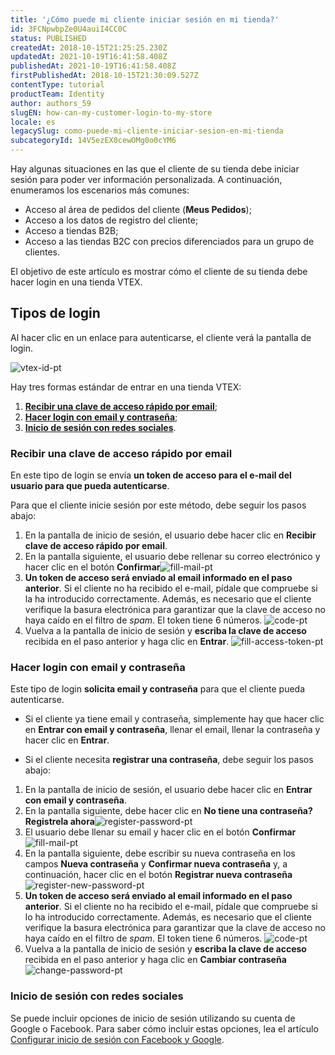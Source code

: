 ```yaml
---
title: '¿Cómo puede mi cliente iniciar sesión en mi tienda?'
id: 3FCNpwbpZe0U4auiI4CC0C
status: PUBLISHED
createdAt: 2018-10-15T21:25:25.230Z
updatedAt: 2021-10-19T16:41:58.408Z
publishedAt: 2021-10-19T16:41:58.408Z
firstPublishedAt: 2018-10-15T21:30:09.527Z
contentType: tutorial
productTeam: Identity
author: authors_59
slugEN: how-can-my-customer-login-to-my-store
locale: es
legacySlug: como-puede-mi-cliente-iniciar-sesion-en-mi-tienda
subcategoryId: 14V5ezEX0cewOMg0o0cYM6
---
```


Hay algunas situaciones en las que el cliente de su tienda debe iniciar sesión para poder ver información personalizada. A continuación, enumeramos los escenarios más comunes:

- Acceso al área de pedidos del cliente (__Meus Pedidos__);
- Acceso a los datos de registro del cliente;
- Acceso a tiendas B2B;
- Acceso a las tiendas B2C con precios diferenciados para un grupo de clientes.

El objetivo de este artículo es mostrar cómo el cliente de su tienda debe hacer login en una tienda VTEX.

## Tipos de login

Al hacer clic en un enlace para autenticarse, el cliente verá la pantalla de login.

![vtex-id-pt](https://images.ctfassets.net/alneenqid6w5/32ihh602XeY6WyECG6YkwG/f856e8dbe763a72e566f65a00c45be6c/vtex-id-en.png)

Hay tres formas estándar de entrar en una tienda VTEX:

1. [__Recibir una clave de acceso rápido por email__](#recibir-una-clave-de-acceso-rapido-por-email);
2. [__Hacer login con email y contraseña__](#hacer-login-con-email-y-contrasena);
3. [__Inicio de sesión con redes sociales__](#inicio-de-sesion-con-redes-sociales).

### Recibir una clave de acceso rápido por email

En este tipo de login se envía __un token de acceso para el e-mail del usuario para que pueda autenticarse__.

Para que el cliente inicie sesión por este método, debe seguir los pasos abajo:

1. En la pantalla de inicio de sesión, el usuario debe hacer clic en __Recibir clave de acceso rápido por email__.
2. En la pantalla siguiente, el usuario debe rellenar su correo electrónico y hacer clic en el botón __Confirmar__![fill-mail-pt](https://images.ctfassets.net/alneenqid6w5/5OXLHK0kY8aqCOuyuuaayQ/4667578a18947906d39ed393c5d8f56f/fill-mail-pt.png)
3. __Un token de acceso será enviado al email informado en el paso anterior__. Si el cliente no ha recibido el e-mail, pídale que compruebe si la ha introducido correctamente. Además, es necesario que el cliente verifique la basura electrónica para garantizar que la clave de acceso no haya caído en el filtro de *spam*. El token tiene 6 números. ![code-pt](https://images.ctfassets.net/alneenqid6w5/5eqO3wQ7MImsaMGOeK6Gk8/eff44ac34f23646467b09f389394eb33/code-pt.png)
4. Vuelva a la pantalla de inicio de sesión y __escriba la clave de acceso__ recibida en el paso anterior y haga clic en __Entrar__. ![fill-access-token-pt](https://images.ctfassets.net/alneenqid6w5/1a4ACAuZt0koYYW8myAqUQ/0ac63d1ce81e2bd8f57d8e6dc68c0b7c/fill-access-token-pt.png)

### Hacer login con email y contraseña

Este tipo de login __solicita email y contraseña__ para que el cliente pueda autenticarse.

- Si el cliente ya tiene email y contraseña, simplemente hay que hacer clic en __Entrar con email y contraseña__, llenar el email, llenar la contraseña y hacer clic en __Entrar__.

- Si el cliente necesita __registrar una contraseña__, debe seguir los pasos abajo:

1. En la pantalla de inicio de sesión, el usuario debe hacer clic en __Entrar con email y contraseña__.
2. En la pantalla siguiente, debe hacer clic en __No tiene una contraseña? Registrela ahora__![register-password-pt](https://images.ctfassets.net/alneenqid6w5/2sE6VwOjqAoAQsKGemwCGs/3f61e50940015953828a9248e00b8568/register-password-pt.png)
3. El usuario debe llenar su email y hacer clic en el botón __Confirmar__![fill-mail-pt](https://images.ctfassets.net/alneenqid6w5/5OXLHK0kY8aqCOuyuuaayQ/4667578a18947906d39ed393c5d8f56f/fill-mail-pt.png)
4. En la pantalla siguiente, debe escribir su nueva contraseña en los campos __Nueva contraseña__ y __Confirmar nueva contraseña__ y, a continuación, hacer clic en el botón __Registrar nueva contraseña__![register-new-password-pt](https://images.ctfassets.net/alneenqid6w5/2gqFHdXAxauM0Mkooqyau/ef26bb6203e301e7c2cc8d6aa26e0a2a/register-new-password-pt.png)
5. __Un token de acceso será enviado al email informado en el paso anterior__. Si el cliente no ha recibido el e-mail, pídale que compruebe si lo ha introducido correctamente. Además, es necesario que el cliente verifique la basura electrónica para garantizar que la clave de acceso no haya caído en el filtro de *spam*. El token tiene 6 números. ![code-pt](https://images.ctfassets.net/alneenqid6w5/5eqO3wQ7MImsaMGOeK6Gk8/eff44ac34f23646467b09f389394eb33/code-pt.png)
6. Vuelva a la pantalla de inicio de sesión y __escriba la clave de acceso__ recibida en el paso anterior y haga clic en __Cambiar contraseña__ ![change-password-pt](https://images.ctfassets.net/alneenqid6w5/mbczqOea2GsMYaYeaSeSK/365e6278b0e1ed300866a47661af1fca/change-password-pt.png)   

### Inicio de sesión con redes sociales

Se puede incluir opciones de inicio de sesión utilizando su cuenta de Google o Facebook. Para saber cómo incluir estas opciones, lea el artículo [Configurar inicio de sesión con Facebook y Google](/es/tutorial/configuring-login-with-facebook-and-google--tutorials_513).

